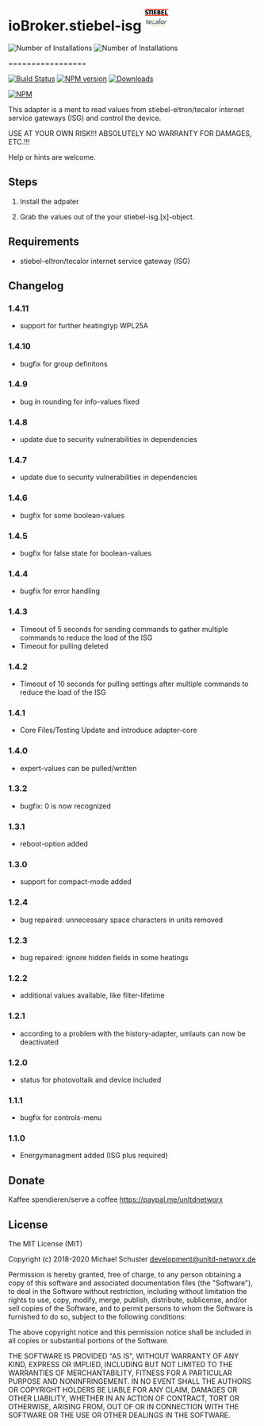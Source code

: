 # ioBroker.stiebel-isg ![Logo](admin/stiebel-isg.png)

![Number of Installations](http://iobroker.live/badges/stiebel-isg-installed.svg) ![Number of Installations](http://iobroker.live/badges/stiebel-isg-stable.svg)

=================

[![Build Status](https://api.travis-ci.org/unltdnetworx/ioBroker.stiebel-isg.svg?branch=master)](https://travis-ci.org/unltdnetworx/ioBroker.stiebel-isg)
[![NPM version](https://img.shields.io/npm/v/iobroker.stiebel-isg.svg)](https://www.npmjs.com/package/iobroker.stiebel-isg)
[![Downloads](https://img.shields.io/npm/dm/iobroker.stiebel-isg.svg)](https://www.npmjs.com/package/iobroker.stiebel-isg)

[![NPM](https://nodei.co/npm/iobroker.stiebel-isg.png?downloads=true)](https://nodei.co/npm/iobroker.stiebel-isg/)

This adapter is a ment to read values from stiebel-eltron/tecalor internet service gateways (ISG) and control the device.

USE AT YOUR OWN RISK!!! ABSOLUTELY NO WARRANTY FOR DAMAGES, ETC.!!!

Help or hints are welcome.

## Steps

1. Install the adpater

2. Grab the values out of the your stiebel-isg.[x]-object.

## Requirements

* stiebel-eltron/tecalor internet service gateway (ISG)

## Changelog

### 1.4.11

* support for further heatingtyp WPL25A

### 1.4.10

* bugfix for group definitons

### 1.4.9

* bug in rounding for info-values fixed

### 1.4.8

* update due to security vulnerabilities in dependencies

### 1.4.7

* update due to security vulnerabilities in dependencies

### 1.4.6

* bugfix for some boolean-values

### 1.4.5

* bugfix for false state for boolean-values

### 1.4.4

* bugfix for error handling

### 1.4.3

* Timeout of 5 seconds for sending commands to gather multiple commands to reduce the load of the ISG
* Timeout for pulling deleted

### 1.4.2

* Timeout of 10 seconds for pulling settings after multiple commands to reduce the load of the ISG

### 1.4.1

* Core Files/Testing Update and introduce adapter-core

### 1.4.0

* expert-values can be pulled/written

### 1.3.2

* bugfix: 0 is now recognized

### 1.3.1

* reboot-option added

### 1.3.0

* support for compact-mode added

### 1.2.4

* bug repaired: unnecessary space characters in units removed

### 1.2.3

* bug repaired: ignore hidden fields in some heatings

### 1.2.2

* additional values available, like filter-lifetime

### 1.2.1

* according to a problem with the history-adapter, umlauts can now be deactivated

### 1.2.0

* status for photovoltaik and device included

### 1.1.1

* bugfix for controls-menu

### 1.1.0

* Energymanagment added (ISG plus required)

## Donate

Kaffee spendieren/serve a coffee
<https://paypal.me/unltdnetworx>

## License

The MIT License (MIT)

Copyright (c) 2018-2020 Michael Schuster <development@unltd-networx.de>

Permission is hereby granted, free of charge, to any person obtaining a copy
of this software and associated documentation files (the "Software"), to deal
in the Software without restriction, including without limitation the rights
to use, copy, modify, merge, publish, distribute, sublicense, and/or sell
copies of the Software, and to permit persons to whom the Software is
furnished to do so, subject to the following conditions:

The above copyright notice and this permission notice shall be included in
all copies or substantial portions of the Software.

THE SOFTWARE IS PROVIDED "AS IS", WITHOUT WARRANTY OF ANY KIND, EXPRESS OR
IMPLIED, INCLUDING BUT NOT LIMITED TO THE WARRANTIES OF MERCHANTABILITY,
FITNESS FOR A PARTICULAR PURPOSE AND NONINFRINGEMENT. IN NO EVENT SHALL THE
AUTHORS OR COPYRIGHT HOLDERS BE LIABLE FOR ANY CLAIM, DAMAGES OR OTHER
LIABILITY, WHETHER IN AN ACTION OF CONTRACT, TORT OR OTHERWISE, ARISING FROM,
OUT OF OR IN CONNECTION WITH THE SOFTWARE OR THE USE OR OTHER DEALINGS IN
THE SOFTWARE.
